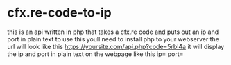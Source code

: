 # cfx.re-code-to-ip
this is an api written in php that takes a cfx.re code and puts out an ip and port in plain text
to use this youll need to install php to your webserver
the url will look like this https://yoursite.com/api.php?code=5rbl4a
it will display the ip and port in plain text on the webpage like this ip= port=
